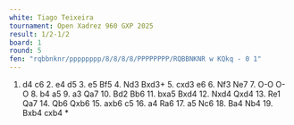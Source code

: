 ```yaml
---
white: Tiago Teixeira
tournament: Open Xadrez 960 GXP 2025
result: 1/2-1/2
board: 1
round: 5
fen: "rqbbnknr/pppppppp/8/8/8/8/PPPPPPPP/RQBBNKNR w KQkq - 0 1"
---
```


1. d4 c6 2. e4 d5 3. e5 Bf5 4. Nd3 Bxd3+ 5. cxd3 e6 6. Nf3 Ne7 7. O-O O-O 8. b4 a5 9. a3 Qa7 10. Bd2 Bb6 11. bxa5 Bxd4 12. Nxd4 Qxd4 13. Re1 Qa7 14. Qb6 Qxb6 15. axb6 c5 16. a4 Ra6 17. a5 Nc6 18. Ba4 Nb4 19. Bxb4 cxb4 *
